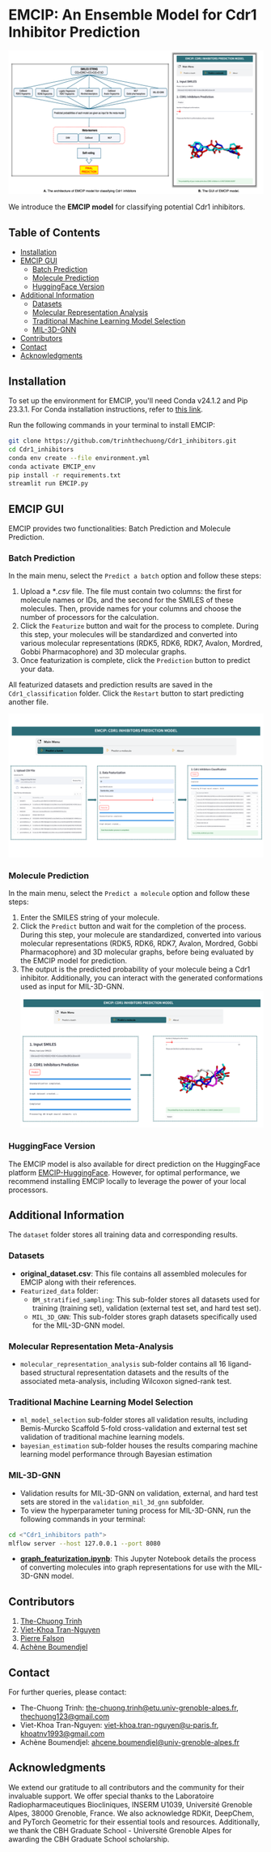 # EMCIP: An Ensemble Model for Cdr1 Inhibitor Prediction

![EMCIP Architecture](./Images/EMCIP_GUI_architecture.png)

We introduce the **EMCIP model** for classifying potential Cdr1 inhibitors.

## Table of Contents

- [Installation](#installation)
- [EMCIP GUI](#emcip-gui)
  - [Batch Prediction](#batch-prediction)
  - [Molecule Prediction](#molecule-prediction)
  - [HuggingFace Version](#huggingface-version)
- [Additional Information](#additional-information)
  - [Datasets](#datasets)
  - [Molecular Representation Analysis](#molecular-representation-analysis)
  - [Traditional Machine Learning Model Selection](#traditional-machine-learning-model-selection)
  - [MIL-3D-GNN](#mil-3d-gnn)
- [Contributors](#contributors)
- [Contact](#contact)
- [Acknowledgments](#acknowledgments)

## Installation

To set up the environment for EMCIP, you'll need Conda v24.1.2 and Pip 23.3.1. For Conda installation instructions, refer to [this link](https://conda.io/projects/conda/en/latest/user-guide/install/index.html).

Run the following commands in your terminal to install EMCIP:

```bash
git clone https://github.com/trinhthechuong/Cdr1_inhibitors.git
cd Cdr1_inhibitors
conda env create --file environment.yml
conda activate EMCIP_env
pip install -r requirements.txt
streamlit run EMCIP.py
```

## EMCIP GUI

EMCIP provides two functionalities: Batch Prediction and Molecule Prediction.

### Batch Prediction

In the main menu, select the `Predict a batch` option and follow these steps:

1. Upload a **.csv* file. The file must contain two columns: the first for molecule names or IDs, and the second for the SMILES of these molecules. Then, provide names for your columns and choose the number of processors for the calculation.
2. Click the `Featurize` button and wait for the process to complete. During this step, your molecules will be standardized and converted into various molecular representations (RDK5, RDK6, RDK7, Avalon, Mordred, Gobbi Pharmacophore) and 3D molecular graphs.
3. Once featurization is complete, click the `Prediction` button to predict your data.

All featurized datasets and prediction results are saved in the `Cdr1_classification` folder. Click the `Restart` button to start predicting another file.

![Batch GUI](./Images/Batch_GUI.png)

### Molecule Prediction

In the main menu, select the `Predict a molecule` option and follow these steps:

1. Enter the SMILES string of your molecule.
2. Click the `Predict` button and wait for the completion of the process. During this step, your molecule are standardized, converted into various molecular representations (RDK5, RDK6, RDK7, Avalon, Mordred, Gobbi Pharmacophore) and 3D molecular graphs, before being evaluated by the EMCIP model for prediction.
3. The output is the predicted probability of your molecule being a Cdr1 inhibitor.
Additionally, you can interact with the generated conformations used as input for MIL-3D-GNN.
![Molecule GUI](./Images/Molecule_GUI.png)

### HuggingFace Version
The EMCIP model is also available for direct prediction on the HuggingFace platform [EMCIP-HuggingFace](https://huggingface.co/spaces/thechuongtrinh/EMCIP_Cdr1_inhibitor_prediction). However, for optimal performance, we recommend installing EMCIP locally to leverage the power of your local processors.

## Additional Information
The `dataset` folder stores all training data and corresponding results.
### Datasets
- **original_dataset.csv**: This file contains all assembled molecules for EMCIP along with their references.
- `Featurized_data` folder:
    - `BM_stratified_sampling`: This sub-folder stores all datasets used for training (training set), validation (external test set, and hard test set).
    - `MIL_3D_GNN`: This sub-folder stores graph datasets specifically used for the MIL-3D-GNN model.
### Molecular Representation Meta-Analysis
- `molecular_representation_analysis` sub-folder contains all 16 ligand-based structural representation datasets and the results of the associated meta-analysis, including Wilcoxon signed-rank test.
### Traditional Machine Learning Model Selection
- `ml_model_selection` sub-folder stores all validation results, including Bemis-Murcko Scaffold 5-fold cross-validation and external test set validation of traditional machine learning models. 
- `bayesian_estimation` sub-folder houses the results comparing machine learning model performance through Bayesian estimation
### MIL-3D-GNN
- Validation results for MIL-3D-GNN on validation, external, and hard test sets are stored in the `validation_mil_3d_gnn` subfolder. 
- To view the hyperparameter tuning process for MIL-3D-GNN, run the following commands in your terminal:  
```bash
cd <"Cdr1_inhibitors path">
mlflow server --host 127.0.0.1 --port 8080
```
- [**graph_featurization.ipynb**](./Cdr1_inhibitors/MIL_3D_GNN/graph_featurization.ipynb): This Jupyter Notebook details the process of converting molecules into graph representations for use with the MIL-3D-GNN model.
## Contributors

1. [The-Chuong Trinh](https://trinhthechuong.github.io/)
2. [Viet-Khoa Tran-Nguyen](https://www.researchgate.net/profile/Viet-Khoa-Tran-Nguyen)
3. [Pierre Falson](https://www.researchgate.net/profile/Pierre-Falson)
4. [Achène Boumendjel](https://www.researchgate.net/profile/Ahcene-Boumendjel)

## Contact

For further queries, please contact:
- The-Chuong Trinh: [the-chuong.trinh@etu.univ-grenoble-alpes.fr](mailto:the-chuong.trinh@etu.univ-grenoble-alpes.fr), [thechuong123@gmail.com](mailto:thechuong123@gmail.com)
- Viet-Khoa Tran-Nguyen: [viet-khoa.tran-nguyen@u-paris.fr](mailto:viet-khoa.tran-nguyen@u-paris.fr), [khoatnv1993@gmail.com](mailto:khoatnv1993@gmail.com)
- Achène Boumendjel: [ahcene.boumendjel@univ-grenoble-alpes.fr](mailto:ahcene.boumendjel@univ-grenoble-alpes.fr)

## Acknowledgments
We extend our gratitude to all contributors and the community for their invaluable support. We offer special thanks to the Laboratoire Radiopharmaceutiques Biocliniques, INSERM U1039, Université Grenoble Alpes, 38000 Grenoble, France. We also acknowledge RDKit, DeepChem, and PyTorch Geometric for their essential tools and resources. Additionally, we thank the CBH Graduate School - Université Grenoble Alpes for awarding the CBH Graduate School scholarship.